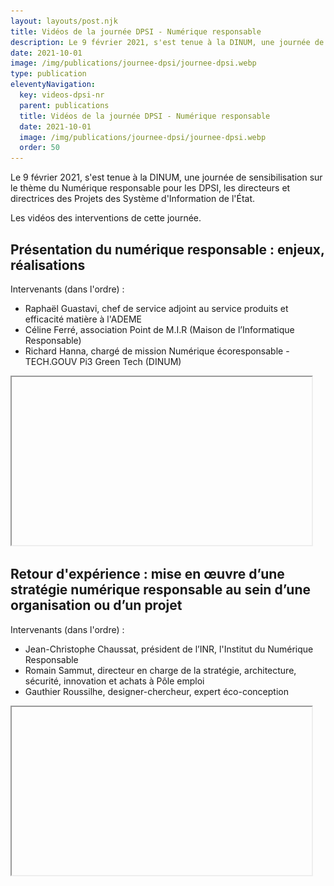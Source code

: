 ```yaml
---
layout: layouts/post.njk
title: Vidéos de la journée DPSI - Numérique responsable
description: Le 9 février 2021, s'est tenue à la DINUM, une journée de sensibilisation sur le thème du Numérique responsable pour les DPSI, les directeurs et directrices des Projets des Système d'Information de l'État.
date: 2021-10-01
image: /img/publications/journee-dpsi/journee-dpsi.webp
type: publication
eleventyNavigation:
  key: videos-dpsi-nr
  parent: publications
  title: Vidéos de la journée DPSI - Numérique responsable
  date: 2021-10-01
  image: /img/publications/journee-dpsi/journee-dpsi.webp
  order: 50
---
```


Le 9 février 2021, s'est tenue à la DINUM, une journée de sensibilisation sur le thème du Numérique responsable pour les DPSI, les directeurs et directrices des Projets des Système d'Information de l'État.

Les vidéos des interventions de cette journée.

## Présentation du numérique responsable : enjeux, réalisations

Intervenants (dans l'ordre) :

* Raphaël Guastavi, chef de service adjoint au service produits et efficacité matière à l'ADEME
* Céline Ferré, association Point de M.I.R (Maison de l’Informatique Responsable)
* Richard Hanna, chargé de mission Numérique écoresponsable - TECH.GOUV Pi3 Green Tech (DINUM)

<iframe
  width="480"
  height="269"
  src="https://www.dailymotion.com/embed/video/x81ez8a"
  srcdoc="<style>*{padding:0;margin:0;overflow:hidden}html,body{height:100%}img,span{position:absolute;width:100%;top:0;bottom:0;margin:auto}span{height:1.5em;text-align:center;font:48px/1.5 sans-serif;color:white;text-shadow:0 0 0.5em black}</style><a href=https://www.dailymotion.com/embed/video/x81ez8a?autoplay=1><img src=/img/publications/journee-dpsi/video-1.webp alt='Présentation du numérique responsable : enjeux, réalisations'><span aria-hidden='true'>▶</span></a>"
  allowfullscreen
  title="Présentation du numérique responsable : enjeux, réalisations"
></iframe>

## Retour d'expérience : mise en œuvre d’une stratégie numérique responsable au sein d’une organisation ou d’un projet

Intervenants (dans l'ordre) :

* Jean-Christophe Chaussat, président de l’INR, l'Institut du Numérique Responsable
* Romain Sammut, directeur en charge de la stratégie, architecture, sécurité, innovation et achats à Pôle emploi
* Gauthier Roussilhe, designer-chercheur, expert éco-conception

<iframe
  width="480"
  height="269"
  src="https://www.dailymotion.com/embed/video/x81dlxv"
  srcdoc="<style>*{padding:0;margin:0;overflow:hidden}html,body{height:100%}img,span{position:absolute;width:100%;top:0;bottom:0;margin:auto}span{height:1.5em;text-align:center;font:48px/1.5 sans-serif;color:white;text-shadow:0 0 0.5em black}</style><a href=https://www.dailymotion.com/embed/video/x81dlxv?autoplay=1><img src=/img/publications/journee-dpsi/video-2.webp alt='Retour d'expérience – Mise en œuvre d’une stratégie numérique responsable au sein d’une organisation ou d’un projet'><span aria-hidden='true'>▶</span></a>"
  allowfullscreen
  title="Retour d'expérience – Mise en œuvre d’une stratégie numérique responsable au sein d’une organisation ou d’un projet"
></iframe>
